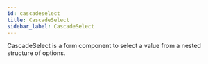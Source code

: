 ```yaml
---
id: cascadeselect
title: CascadeSelect
sidebar_label: CascadeSelect
---
```


CascadeSelect is a form component to select a value from a nested structure of options.